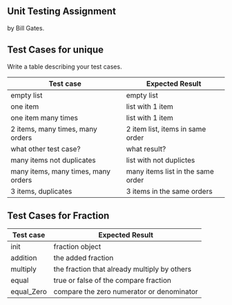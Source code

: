 ## Unit Testing Assignment

by Bill Gates.

## Test Cases for unique

Write a table describing your test cases.

| Test case                           | Expected Result                   |
| ----------------------------------- | --------------------------------- |
| empty list                          | empty list                        |
| one item                            | list with 1 item                  |
| one item many times                 | list with 1 item                  |
| 2 items, many times, many orders    | 2 item list, items in same order  |
| what other test case?               | what result?                      |
| many items not duplicates           | list with not duplictes           |
| many items, many times, many orders | many items list in the same order |
| 3 items, duplicates                 | 3 items in the same orders        |

## Test Cases for Fraction

| Test case  | Expected Result                              |
| ---------- | -------------------------------------------- |
| init       | fraction object                              |
| addition   | the added fraction                           |
| multiply   | the fraction that already multiply by others |
| equal      | true or false of the compare fraction        |
| equal_Zero | compare the zero numerator or denominator    |
